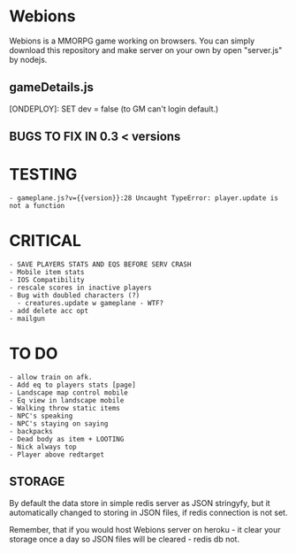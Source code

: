 # Webions
  Webions is a MMORPG game working on browsers. 
  You can simply download this repository and make server on your own by open "server.js" by nodejs.

## gameDetails.js
  [ONDEPLOY]: SET dev = false (to GM can't login default.)

## BUGS TO FIX IN 0.3 < versions

  # TESTING
    - gameplane.js?v={{version}}:28 Uncaught TypeError: player.update is not a function

  # CRITICAL
    - SAVE PLAYERS STATS AND EQS BEFORE SERV CRASH 
    - Mobile item stats
    - IOS Compatibility
    - rescale scores in inactive players
    - Bug with doubled characters (?)
      - creatures.update w gameplane - WTF?
    - add delete acc opt
    - mailgun
  # TO DO
    - allow train on afk.
    - Add eq to players stats [page]
    - Landscape map control mobile
    - Eq view in landscape mobile
    - Walking throw static items
    - NPC's speaking
    - NPC's staying on saying
    - backpacks
    - Dead body as item + LOOTING
    - Nick always top
    - Player above redtarget

## STORAGE
  By default the data store in simple redis server as JSON stringyfy, but it automatically changed to storing in JSON files, if redis connection is not set.

  Remember, that if you would host Webions server on heroku - it clear your storage once a day so JSON files will be cleared - redis db not. 